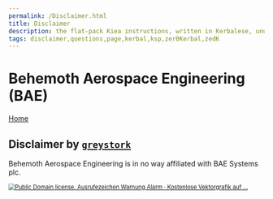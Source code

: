 ```yaml
---
permalink: /Disclaimer.html
title: Disclaimer
description: the flat-pack Kiea instructions, written in Kerbalese, unusally present
tags: disclaimer,questions,page,kerbal,ksp,zer0Kerbal,zedK
---
```


<!-- Disclaimer.md v1.0.0.0
Behemoth Aerospace Engineering (BAE)
created: 01 Apr 2022
updated: 
-->

# Behemoth Aerospace Engineering (BAE)

[Home](/index.md)

## Disclaimer by [`greystork`][greystork]

Behemoth Aerospace Engineering is in no way affiliated with BAE Systems plc.

<a href="https://forum.%3E%20kerbalspaceprogram.com/"><img src="https://external-content.duckduckgo.com/iu/?u=https%3A%2F%2Fcdn.pixabay.com%2Fphoto%2F2012%2F04%2F24%2F13%2F19%2Fexclamation-40026_960_720.png&f=1&nofb=1" alt="Public Domain license. Ausrufezeichen Warnung Alarm · Kostenlose Vektorgrafik auf ..." style="zoom:80%;" /></a>

[greystork]: https://forum.kerbalspaceprogram.com/index.php?/profile/131085-*/ "greystork"

<!-- this file CC BY-NC-ND 4.0 by zer0Kerbal -->